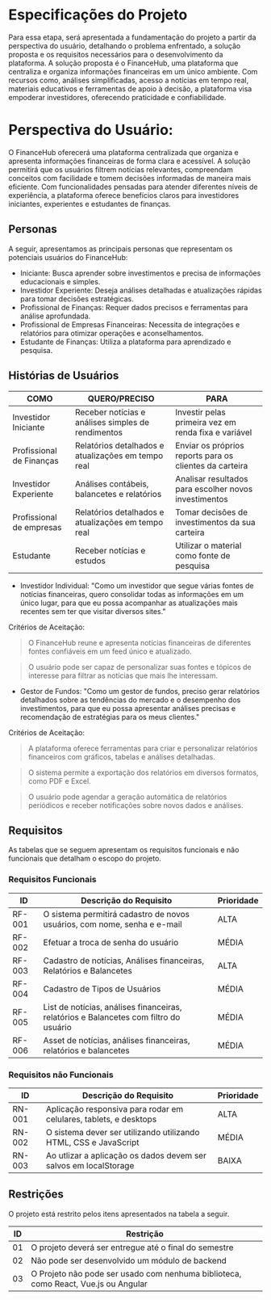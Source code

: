 # Especificações do Projeto

Para essa etapa, será apresentada a fundamentação do projeto a partir da perspectiva do usuário, detalhando o problema enfrentado, a solução proposta e os requisitos necessários para o desenvolvimento da plataforma. 
A solução proposta é o FinanceHub, uma plataforma que centraliza e organiza informações financeiras em um único ambiente. Com recursos como, análises simplificadas, acesso a notícias em tempo real, materiais educativos e ferramentas de apoio à decisão, a plataforma visa empoderar investidores, oferecendo praticidade e confiabilidade.

# Perspectiva do Usuário:

O FinanceHub oferecerá uma plataforma centralizada que organiza e apresenta informações financeiras de forma clara e acessível. A solução permitirá que os usuários filtrem notícias relevantes, compreendam conceitos com facilidade e tomem decisões informadas de maneira mais eficiente. Com funcionalidades pensadas para atender diferentes níveis de experiência, a plataforma oferece benefícios claros para investidores iniciantes, experientes e estudantes de finanças.

## Personas

A seguir, apresentamos as principais personas que representam os potenciais usuários do FinanceHub:

 - Iniciante: Busca aprender sobre investimentos e precisa de informações educacionais e simples.
 - Investidor Experiente: Deseja análises detalhadas e atualizações rápidas para tomar decisões estratégicas.
 - Profissional de Finanças: Requer dados precisos e ferramentas para análise aprofundada.
 - Profissional de Empresas Financeiras: Necessita de integrações e relatórios para otimizar operações e aconselhamentos.
 - Estudante de Finanças: Utiliza a plataforma para aprendizado e pesquisa.


## Histórias de Usuários

|  COMO                    |     QUERO/PRECISO                                  |     PARA                                               |
|--------------------------|--------------------------------------------------- |------------------------------------------------------- |
|Investidor Iniciante      | Receber notícias e análises simples de rendimentos | Investir pelas primeira vez em renda fixa e variável   |
|Profissional de Finanças  | Relatórios detalhados e atualizações em tempo real | Enviar os próprios reports para os clientes da carteira|
|Investidor Experiente     | Análises contábeis, balancetes e relatórios        | Analisar resultados para escolher novos investimentos  |
|Profissional de empresas  | Relatórios detalhados e atualizações em tempo real | Tomar decisões de investimentos da sua carteira        |
|Estudante                 | Receber notícias e estudos                         | Utilizar o material como fonte de pesquisa             |

 - Investidor Individual:
"Como um investidor que segue várias fontes de notícias financeiras, quero consolidar todas as informações em um único lugar, para que eu possa acompanhar as atualizações mais recentes sem ter que visitar diversos sites."
   
Critérios de Aceitação:

> O FinanceHub reune e apresenta notícias financeiras de diferentes fontes confiáveis em um feed único e atualizado.

> O usuário pode ser capaz de personalizar suas fontes e tópicos de interesse para filtrar as notícias que mais lhe interessam.

 - Gestor de Fundos:
"Como um gestor de fundos, preciso gerar relatórios detalhados sobre as tendências do mercado e o desempenho dos investimentos, para que eu possa apresentar análises precisas e recomendação de estratégias para os meus clientes."

Critérios de Aceitação:
> A plataforma oferece ferramentas para criar e personalizar relatórios financeiros com gráficos, tabelas e análises detalhadas.

> O sistema permite a exportação dos relatórios em diversos formatos, como PDF e Excel.

> O usuário pode agendar a geração automática de relatórios periódicos e receber notificações sobre novos dados e análises.

## Requisitos

As tabelas que se seguem apresentam os requisitos funcionais e não funcionais que detalham o escopo do projeto.

### Requisitos Funcionais

|ID    | Descrição do Requisito  | Prioridade | 
|------|-----------------------------------------|----| 
|RF-001| O sistema permitirá cadastro de novos usuários, com nome, senha e e-mail | ALTA | 
|RF-002| Efetuar a troca de senha do usuário| MÉDIA |
|RF-003| Cadastro de notícias, Análises financeiras, Relatórios e Balancetes | ALTA|
|RF-004| Cadastro de Tipos de Usuários| MÉDIA|
|RF-005| List de notícias, análises financeiras, relatórios e Balancetes com filtro do usuário| MÉDIA|
|RF-006| Asset de notícias, análises financeiras, relatórios e balancetes| MÉDIA

### Requisitos não Funcionais

|ID     | Descrição do Requisito  |Prioridade |
|-------|-------------------------|----|
|RN-001| Aplicação responsiva para rodar em celulares, tablets, e desktops| ALTA | 
|RN-002| O sistema dever ser utilizando utilizando HTML, CSS e JavaScript |  MÉDIA |
|RN-003| Ao utlizar a aplicação os dados devem ser salvos em localStorage | BAIXA|

## Restrições

O projeto está restrito pelos itens apresentados na tabela a seguir.

|ID| Restrição                                             |
|--|-------------------------------------------------------|
|01| O projeto deverá ser entregue até o final do semestre |
|02| Não pode ser desenvolvido um módulo de backend        |
|03| O Projeto não pode ser usado com nenhuma biblioteca, como React, Vue.js ou Angular|

